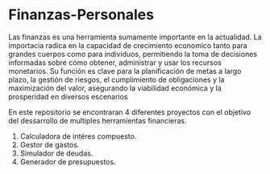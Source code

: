 # Finanzas-Personales
Las finanzas es una herramienta sumamente importante en la actualidad. La importacia radica en la capacidad de crecimiento economico tanto para grandes cuerpos como para individuos, permitiendo la toma de decisiones informadas sobre cómo obtener, administrar y usar los recursos monetarios. Su función es clave para la planificación de metas a largo plazo, la gestión de riesgos, el cumplimiento de obligaciones y la maximización del valor, asegurando la viabilidad económica y la prosperidad en diversos escenarios

En este repositorio se encontraran 4 diferentes proyectos con el objetivo del dessarrollo de multiples herramientas financieras.

1. Calculadora de intéres compuesto.
2. Gestor de gastos.
3. Simulador de deudas.
4. Generador de presupuestos.
